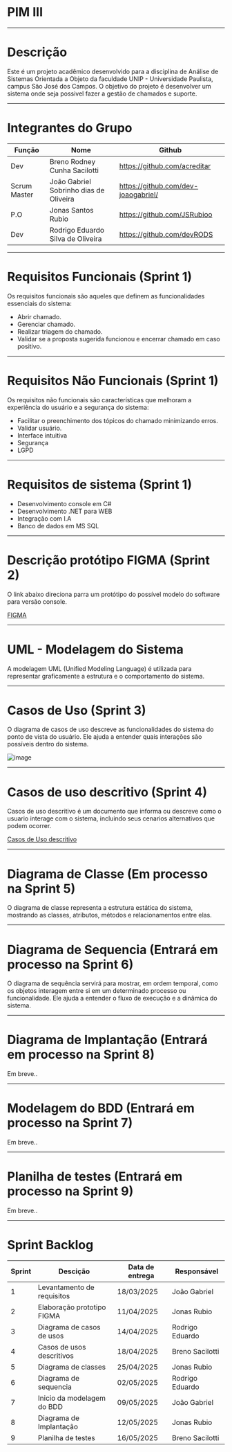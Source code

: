 # PIM III

----

# Descrição

Este é um projeto acadêmico desenvolvido para a disciplina de Análise de Sistemas Orientada a Objeto da faculdade UNIP - Universidade Paulista, campus São José dos Campos. O objetivo do projeto é desenvolver um sistema onde seja possivel fazer a gestão de chamados e suporte.

----

# Integrantes do Grupo 
Função | Nome | Github |
------------ |------------ | ------------- |
Dev | Breno Rodney Cunha Sacilotti | https://github.com/acreditar
Scrum Master | João Gabriel Sobrinho dias de Oliveira | https://github.com/dev-joaogabriel/
P.O | Jonas Santos Rubio | https://github.com/JSRubioo
Dev | Rodrigo Eduardo Silva de Oliveira | https://github.com/devRODS

----

# Requisitos Funcionais (Sprint 1)

Os requisitos funcionais são aqueles que definem as funcionalidades essenciais do sistema:

- Abrir chamado.
- Gerenciar chamado.
- Realizar triagem do chamado.
- Validar se a proposta sugerida funcionou e encerrar chamado em caso positivo.

----

# Requisitos Não Funcionais (Sprint 1)

Os requisitos não funcionais são características que melhoram a experiência do usuário e a segurança do sistema:

- Facilitar o preenchimento dos tópicos do chamado minimizando erros.
- Validar usuário.
- Interface intuitiva
- Segurança
- LGPD

----

# Requisitos de sistema (Sprint 1)

- Desenvolvimento console em C#
- Desenvolvimento .NET para WEB
- Integração com I.A
- Banco de dados em MS SQL

----

# Descrição protótipo FIGMA (Sprint 2)
O link abaixo direciona parra um protótipo do possível modelo do software para versão console.

[FIGMA](https://www.figma.com/proto/XZNU7yRqvkcLvtAPJaaEnB/Projeto-PIM?node-id=225-528&t=YzKjIYX9TlQdnHGI-1)

----

# UML - Modelagem do Sistema

A modelagem UML (Unified Modeling Language) é utilizada para representar graficamente a estrutura e o comportamento do sistema.

----

# Casos de Uso (Sprint 3)

O diagrama de casos de uso descreve as funcionalidades do sistema do ponto de vista do usuário. Ele ajuda a entender quais interações são possíveis dentro do sistema.

![image](https://github.com/user-attachments/assets/3181adfb-96af-4f40-883b-1528b2dbdc58)

----

# Casos de uso descritivo (Sprint 4)

Casos de uso descritivo é um documento que informa ou descreve como o usuario interage com o sistema, incluindo seus cenarios alternativos que podem ocorrer.

[Casos de Uso descritivo](https://github.com/dev-joaogabriel/PIM/blob/7c05ac7e983e4874573d766dc6284420ab8d7581/descritivos/CasoDescritivo.md)

----

# Diagrama de Classe (Em processo na Sprint 5)

O diagrama de classe representa a estrutura estática do sistema, mostrando as classes, atributos, métodos e relacionamentos entre elas.

----

# Diagrama de Sequencia (Entrará em processo na Sprint 6)

O diagrama de sequência servirá para mostrar, em ordem temporal, como os objetos interagem entre si em um determinado processo ou funcionalidade. Ele ajuda a entender o fluxo de execução e a dinâmica do sistema.

----

# Diagrama de Implantação (Entrará em processo na Sprint 8)

Em breve..

----

# Modelagem do BDD (Entrará em processo na Sprint 7)

Em breve..

----

# Planilha de testes (Entrará em processo na Sprint 9)

Em breve..

----

# Sprint Backlog
Sprint | Descição | Data de entrega | Responsável |
------------ |------------ | ------------- |------------- |
1 | Levantamento de requisitos | 18/03/2025 | João Gabriel |
2 | Elaboração prototipo FIGMA | 11/04/2025 | Jonas Rubio |
3 | Diagrama de casos de usos | 14/04/2025 | Rodrigo Eduardo | 
4 | Casos de usos descritivos | 18/04/2025 | Breno Sacilotti |
5 | Diagrama de classes | 25/04/2025 | Jonas Rubio |
6 | Diagrama de sequencia | 02/05/2025 | Rodrigo Eduardo |
7 | Inicio da modelagem do BDD | 09/05/2025 | João Gabriel |
8 | Diagrama de Implantação | 12/05/2025 | Jonas Rubio |
9 | Planilha de testes | 16/05/2025 | Breno Sacilotti |
